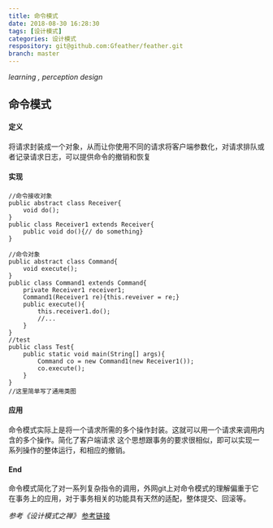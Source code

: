 ```yaml
---
title: 命令模式
date: 2018-08-30 16:28:30
tags: [设计模式]
categories: 设计模式
respository: git@github.com:Gfeather/feather.git
branch: master
---
```


*learning ,  perception design* 

## 命令模式

#### 定义
将请求封装成一个对象，从而让你使用不同的请求将客户端参数化，对请求排队或者记录请求日志，可以提供命令的撤销和恢复

#### 实现
```
//命令接收对象
public abstract class Receiver{
	void do();
}
public class Receiver1 extends Receiver{
	public void do(){// do something}
}

//命令对象
public abstract class Command{
	void execute();
}
public class Command1 extends Command{
	private Receiver1 receiver1;
	Command1(Receiver1 re){this.reveiver = re;}
	public execute(){
		this.receiver1.do();
		//...
	}
}
//test
public class Test{
	public static void main(String[] args){
		Command co = new Command1(new Receiver1());
		co.execute();
	}
}
//这里简单写了通用类图
```

#### 应用
命令模式实际上是将一个请求所需的多个操作封装。这就可以用一个请求来调用内含的多个操作。简化了客户端请求
这个思想跟事务的要求很相似，即可以实现一系列操作的整体运行，和相应的撤销。

#### End
命令模式简化了对一系列复杂指令的调用，外网git上对命令模式的理解偏重于它在事务上的应用，对于事务相关的功能具有天然的适配，整体提交、回滚等。

*参考《设计模式之禅》*
[参考链接](https://github.com/iluwatar/java-design-patterns/tree/master/command)